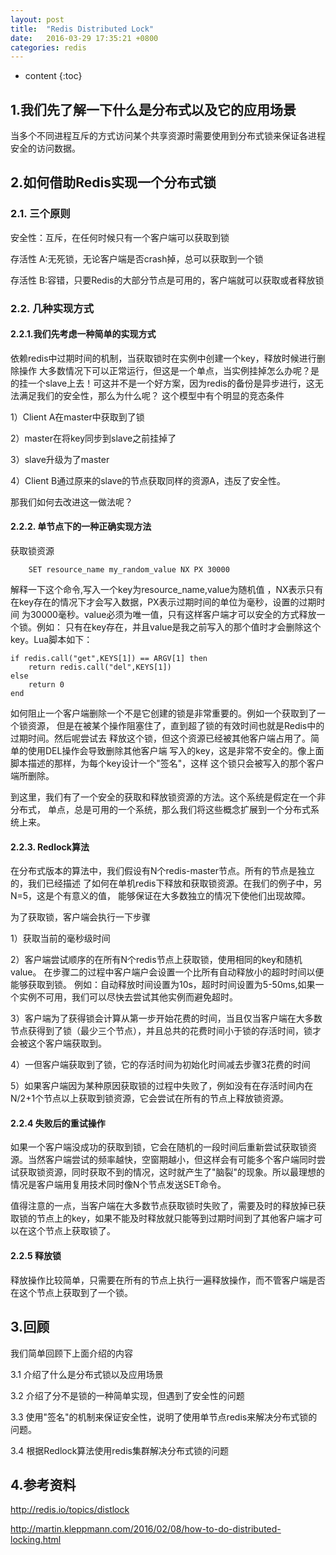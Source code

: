 ```yaml
---
layout: post
title:  "Redis Distributed Lock"
date:   2016-03-29 17:35:21 +0800
categories: redis
---
```

* content
{:toc}


## 1.我们先了解一下什么是分布式以及它的应用场景

当多个不同进程互斥的方式访问某个共享资源时需要使用到分布式锁来保证各进程安全的访问数据。

## 2.如何借助Redis实现一个分布式锁

### 2.1. 三个原则

安全性：互斥，在任何时候只有一个客户端可以获取到锁

存活性 A:无死锁，无论客户端是否crash掉，总可以获取到一个锁

存活性 B:容错，只要Redis的大部分节点是可用的，客户端就可以获取或者释放锁

### 2.2. 几种实现方式

#### 2.2.1.我们先考虑一种简单的实现方式
依赖redis中过期时间的机制，当获取锁时在实例中创建一个key，释放时候进行删除操作
大多数情况下可以正常运行，但这是一个单点，当实例挂掉怎么办呢？是的挂一个slave上去！可这并不是一个好方案，因为redis的备份是异步进行，这无法满足我们的安全性，那么为什么呢？
这个模型中有个明显的竞态条件

1）Client A在master中获取到了锁

2）master在将key同步到slave之前挂掉了

3）slave升级为了master

4）Client B通过原来的slave的节点获取同样的资源A，违反了安全性。

那我们如何去改进这一做法呢？

#### 2.2.2. 单节点下的一种正确实现方法

获取锁资源

```
    SET resource_name my_random_value NX PX 30000
```

解释一下这个命令,写入一个key为resource_name,value为随机值
，NX表示只有在key存在的情况下才会写入数据，PX表示过期时间的单位为毫秒，设置的过期时间
为30000毫秒。value必须为唯一值，只有这样客户端才可以安全的方式释放一个锁。例如：
只有在key存在，并且value是我之前写入的那个值时才会删除这个key。Lua脚本如下：

```
if redis.call("get",KEYS[1]) == ARGV[1] then
    return redis.call("del",KEYS[1])
else
    return 0
end
```

如何阻止一个客户端删除一个不是它创建的锁是非常重要的。例如一个获取到了一个锁资源，
但是在被某个操作阻塞住了，直到超了锁的有效时间也就是Redis中的过期时间。然后呢尝试去
释放这个锁，但这个资源已经被其他客户端占用了。简单的使用DEL操作会导致删除其他客户端
写入的key，这是非常不安全的。像上面脚本描述的那样，为每个key设计一个"签名"，这样
这个锁只会被写入的那个客户端所删除。

到这里，我们有了一个安全的获取和释放锁资源的方法。这个系统是假定在一个非分布式，
单点，总是可用的一个系统，那么我们将这些概念扩展到一个分布式系统上来。

#### 2.2.3. Redlock算法
在分布式版本的算法中，我们假设有N个redis-master节点。所有的节点是独立的，我们已经描述
了如何在单机redis下释放和获取锁资源。在我们的例子中，另N=5，这是个有意义的值，
能够保证在大多数独立的情况下使他们出现故障。

为了获取锁，客户端会执行一下步骤

1）获取当前的毫秒级时间

2）客户端尝试顺序的在所有N个redis节点上获取锁，使用相同的key和随机value。
在步骤二的过程中客户端户会设置一个比所有自动释放小的超时时间以便能够获取到锁。
例如：自动释放时间设置为10s，超时时间设置为5-50ms,如果一个实例不可用，我们可以尽快去尝试其他实例而避免超时。

3）客户端为了获得锁会计算从第一步开始花费的时间，当且仅当客户端在大多数节点获得到了锁（最少三个节点），并且总共的花费时间小于锁的存活时间，锁才会被这个客户端获取到。

4）一但客户端获取到了锁，它的存活时间为初始化时间减去步骤3花费的时间

5）如果客户端因为某种原因获取锁的过程中失败了，例如没有在存活时间内在N/2+1个节点以上获取到锁资源，它会尝试在所有的节点上释放锁资源。


#### 2.2.4 失败后的重试操作
如果一个客户端没成功的获取到锁，它会在随机的一段时间后重新尝试获取锁资源。当然客户端尝试的频率越快，空窗期越小，但这样会有可能多个客户端同时尝试获取锁资源，同时获取不到的情况，这时就产生了"脑裂"的现象。所以最理想的情况是客户端用复用技术同时像N个节点发送SET命令。

值得注意的一点，当客户端在大多数节点获取锁时失败了，需要及时的释放掉已获取锁的节点上的key，如果不能及时释放就只能等到过期时间到了其他客户端才可以在这个节点上获取锁了。

#### 2.2.5 释放锁
释放操作比较简单，只需要在所有的节点上执行一遍释放操作，而不管客户端是否在这个节点上获取到了一个锁。


## 3.回顾
我们简单回顾下上面介绍的内容

3.1 介绍了什么是分布式锁以及应用场景

3.2 介绍了分不是锁的一种简单实现，但遇到了安全性的问题

3.3 使用"签名"的机制来保证安全性，说明了使用单节点redis来解决分布式锁的问题。

3.4 根据Redlock算法使用redis集群解决分布式锁的问题


## 4.参考资料

http://redis.io/topics/distlock

http://martin.kleppmann.com/2016/02/08/how-to-do-distributed-locking.html

